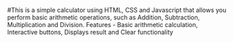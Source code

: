 #This is a simple calculator using HTML, CSS and Javascript that allows you perform basic arithmetic operations, such as Addition, Subtraction, Multiplication and Division.
Features - Basic arithmetic calculation, Interactive buttons, Displays result and Clear functionality
